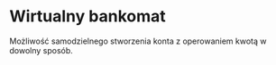 # Wirtualny bankomat
Możliwość samodzielnego stworzenia konta z operowaniem kwotą w dowolny sposób.
